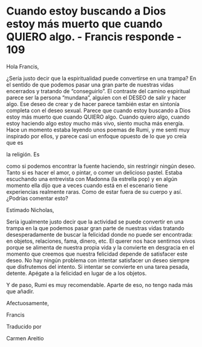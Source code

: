 # Cuando estoy buscando a Dios estoy más muerto que cuando QUIERO algo. - Francis responde - 109

Hola Francis,

¿Sería justo decir que la espiritualidad puede convertirse en una trampa? En el sentido de que podemos pasar una gran parte de nuestras vidas encerrados y tratando de “conseguirlo”. El contraste del camino espiritual parece ser la persona “mundana”, alguien con el DESEO de salir y hacer algo. Ese deseo de crear y de hacer parece también estar en sintonía completa con el deseo sexual. Parece que cuando estoy buscando a Dios estoy más muerto que cuando QUIERO algo. Cuando quiero algo, cuando estoy haciendo algo estoy mucho más vivo, siento mucha más energía. Hace un momento estaba leyendo unos poemas de Rumi, y me sentí muy inspirado por ellos, y parece casi un enfoque opuesto de lo que yo creía que es

la religión. Es

como si podemos encontrar la fuente haciendo, sin restringir ningún deseo. Tanto si es hacer el amor, o pintar, o comer un delicioso pastel. Estaba escuchando una entrevista con Madonna (la estrella pop) y en algún momento ella dijo que a veces cuando está en el escenario tiene experiencias realmente raras. Como de estar fuera de su cuerpo y así. ¿Podrías comentar esto?

Estimado Nicholas,

Sería igualmente justo decir que la actividad se puede convertir en una trampa en la que podemos pasar gran parte de nuestras vidas tratando desesperadamente de buscar la felicidad donde no puede ser encontrada: en objetos, relaciones, fama, dinero, etc. El querer nos hace sentirnos vivos porque se alimenta de nuestra propia vida y la convierte en desgracia en el momento que creemos que nuestra felicidad depende de satisfacer este deseo. No hay ningún problema con intentar satisfacer un deseo siempre que disfrutemos del intento. Si intentar se convierte en una tarea pesada, detente. Apégate a la felicidad en lugar de a los objetos.

Y de paso, Rumi es muy recomendable. Aparte de eso, no tengo nada más que añadir.

Afectuosamente,

Francis

Traducido por

Carmen Areitio

